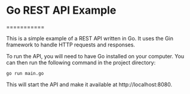 # Go REST API Example
===========

This is a simple example of a REST API written in Go. It uses the Gin framework to handle HTTP requests and responses.

To run the API, you will need to have Go installed on your computer. You can then run the following command in the project directory:

```
go run main.go
```

This will start the API and make it available at http://localhost:8080.
